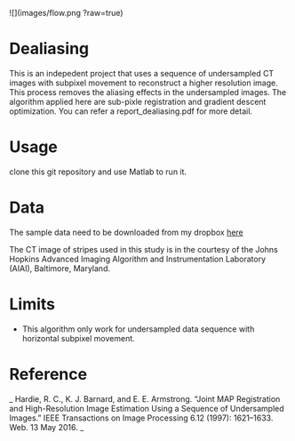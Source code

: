 ![](images/flow.png ?raw=true)
# Dealiasing
This is an indepedent project that uses a sequence of undersampled CT images with subpixel movement to reconstruct a higher resolution image. This process removes the aliasing effects in the undersampled images.
The algorithm applied here are sub-pixle registration and gradient descent optimization.
You can refer a report_dealiasing.pdf for more detail.

# Usage
clone this git repository and use Matlab to run it.

# Data
The sample data need to be downloaded from my dropbox [here](https://www.dropbox.com/sh/nwgwy5t80vo1eog/AADYHt4wyS6TQXrlp2HJaPN9a?dl=0)

The CT image of stripes used in this study is in the courtesy of the Johns Hopkins Advanced Imaging Algorithm and Instrumentation Laboratory (AIAI), Baltimore, Maryland.

# Limits
* This algorithm only work for undersampled data sequence with horizontal subpixel movement.

# Reference
_ Hardie, R. C., K. J. Barnard, and E. E. Armstrong. “Joint MAP Registration and High-Resolution Image Estimation Using a Sequence of Undersampled Images.” IEEE Transactions on Image Processing 6.12 (1997): 1621–1633. Web. 13 May 2016. _